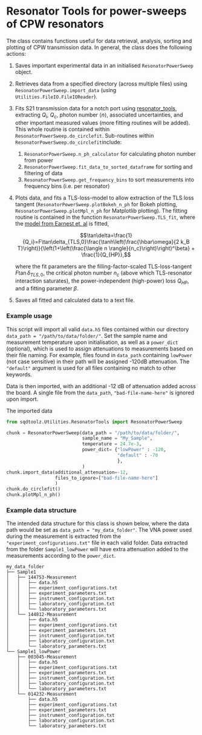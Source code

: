 # Resonator Tools for power-sweeps of CPW resonators

The class contains functions useful for data retrieval, analysis, sorting and plotting of CPW transmission data. In general, the class does the following actions:

1. Saves important experimental data in an initialised `ResonatorPowerSweep` object.
2. Retrieves data from a specified directory (across multiple files) using `ResonatorPowerSweep.import_data` (using `Utilities.FileIO.FileIOReader`).
3. Fits S21 transmission data for a notch port using [resonator_tools](https://github.com/sebastianprobst/resonator_tools), extracting $Q_i$, $Q_c$, photon number $\langle n \rangle$, associated uncertainties, and other important measured values (more fitting routines will be added). This whole routine is contained within `ResonatorPowerSweep.do_circlefit`. Sub-routines within `ResonatorPowerSweep.do_circlefit`include:
   1. `ResonatorPowerSweep.n_ph_calculator` for calculating photon number from power
   2. `ResonatorPowerSweep.fit_data_to_sorted_dataframe` for sorting and filtering of data
   3. `ResonatorPowerSweep.get_frequency_bins` to sort measurements into frequency bins (i.e. per resonator)
4. Plots data, and fits a TLS-loss-model to allow extraction of the TLS loss tangent (`ResonatorPowerSweep.plotBokeh_n_ph` for Bokeh plotting, `ResonatorPowerSweep.plotMpl_n_ph` for Matplotlib plotting). The fitting routine is contained in the function `ResonatorPowerSweep.TLS_fit`, where the [model from Earnest et. al](https://iopscience.iop.org/article/10.1088/1361-6668/aae548) is fitted, 
   
   $$\tan\delta=\frac{1}{Q_i}=F\tan\delta_{TLS,0}\frac{\tanh\left(\frac{\hbar\omega}{2 k_B T}\right)}{\left(1+\left(\frac{\langle n \rangle}{n_c}\right)\right)^\beta} + \frac{1}{Q_{HP}},$$ 
   
   where the fit parameters are the filling-factor-scaled TLS-loss-tangent $F\tan\delta_{TLS,0}$, the critical photon number $n_c$ (above which TLS-resonator interaction saturates), the power-independent (high-power) loss $Q_{HP}$, and a fitting parameter $\beta$.
5. Saves all fitted and calculated data to a text file.

### Example usage

This script will import all valid `data.h5` files contained within our directory `data_path = "/path/to/data/folder/"`. Set the sample name and measurement temperature upon initialisation, as well as a `power_dict` (optional), which is used to assign attenuations to measurements based on their file naming. For example, files found in `data_path` containing `lowPower` (not case sensitive) in their path will be assigned -120dB attenuation. The `"default"` argument is used for all files containing no match to other keywords. 

Data is then imported, with an additional -12 dB of attenuation added across the board. A single file from the `data_path`, `"bad-file-name-here"` is ignored upon import.

The imported data 


```python
from sqdtoolz.Utilities.ResonatorTools import ResonatorPowerSweep

chunk = ResonatorPowerSweep(data_path = "/path/to/data/folder/",
                            sample_name = "My_Sample",
                            temperature = 24.7e-3,
                            power_dict= {"lowPower" : -120, 
                                         "default" : -70
                                         },
                            )
chunk.import_data(additional_attenuation=-12, 
                  files_to_ignore=["bad-file-name-here"]
                  )
chunk.do_circlefit()
chunk.plotMpl_n_ph()
```


### Example data structure

The intended data structure for this class is shown below, where the data path would be set as `data_path = "my_data_folder"`. The VNA power used during the measurement is extracted from the `"experiment_configurations.txt"` file in each valid folder. Data extracted from the folder `Sample1_lowPower` will have extra attenuation added to the measurements according to the `power_dict`.

```
my_data_folder
├── Sample1
│   ├── 144753-Measurement
│   │   ├── data.h5
│   │   ├── experiment_configurations.txt
│   │   ├── experiment_parameters.txt
│   │   ├── instrument_configuration.txt
│   │   ├── laboratory_configuration.txt
│   │   └── laboratory_parameters.txt
│   └── 144812-Measurement
│       ├── data.h5
│       ├── experiment_configurations.txt
│       ├── experiment_parameters.txt
│       ├── instrument_configuration.txt
│       ├── laboratory_configuration.txt
│       └── laboratory_parameters.txt
└── Sample1_lowPower
    ├── 003045-Measurement
    │   ├── data.h5
    │   ├── experiment_configurations.txt
    │   ├── experiment_parameters.txt
    │   ├── instrument_configuration.txt
    │   ├── laboratory_configuration.txt
    │   └── laboratory_parameters.txt
    └── 014232-Measurement
        ├── data.h5
        ├── experiment_configurations.txt
        ├── experiment_parameters.txt
        ├── instrument_configuration.txt
        ├── laboratory_configuration.txt
        └── laboratory_parameters.txt
```
